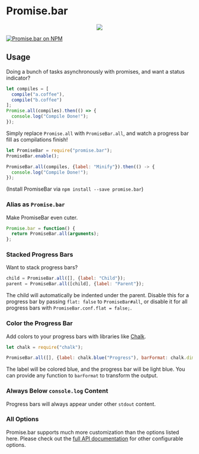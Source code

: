 # Promise.bar

<div align="center">
  <img src="https://cloud.githubusercontent.com/assets/9272847/22797422/28f948ba-eecc-11e6-82de-e6c283528b6a.png">
</div>

[![Promise.bar on NPM](https://img.shields.io/npm/v/promise.bar.svg)](https://www.npmjs.com/package/promise.bar)

## Usage

Doing a bunch of tasks asynchronously with promises, and want a status indicator?

```javascript
let compiles = [
  compile("a.coffee"),
  compile("b.coffee")
];
Promise.all(compiles).then(() => {
  console.log("Compile Done!");
});
```

Simply replace `Promise.all` with `PromiseBar.all`, and watch a progress bar fill as compilations finish!

```javascript
let PromiseBar = require("promise.bar");
PromiseBar.enable();

PromiseBar.all(compiles, {label: "Minify"}).then(() -> {
  console.log("Compile Done!");
});
```

(Install PromiseBar via `npm install --save promise.bar`)

### Alias as `Promise.bar`

Make PromiseBar even cuter.

```javascript
Promise.bar = function() {
  return PromiseBar.all(arguments);
};
```

### Stacked Progress Bars

Want to stack progress bars?

```javascript
child = PromiseBar.all([], {label: "Child"});
parent = PromiseBar.all([child], {label: "Parent"});
```

The child will automatically be indented under the parent.  Disable this for a progress bar by passing `flat: false` to
`PromiseBar#all`, or disable it for all progress bars with `PromiseBar.conf.flat = false;`.

### Color the Progress Bar

Add colors to your progress bars with libraries like [Chalk][].

```javascript
let chalk = require("chalk");

PromiseBar.all([], {label: chalk.blue("Progress"), barFormat: chalk.dim.blue});
```

The label will be colored blue, and the progress bar will be light blue.  You can provide any function to `barFormat`
to transform the output.

### Always Below `console.log` Content

Progress bars will always appear under other `stdout` content.

### All Options

Promise.bar supports much more customization than the options listed here.  Please check out the
[full API documentation][PromiseBar#all] for other configurable options.

[Chalk]: https://github.com/chalk/chalk
[PromiseBar#all]: https://promisebar.codelenny.com/#https://promisebar.codelenny.com/class/PromiseBar.html#all-dynamic
